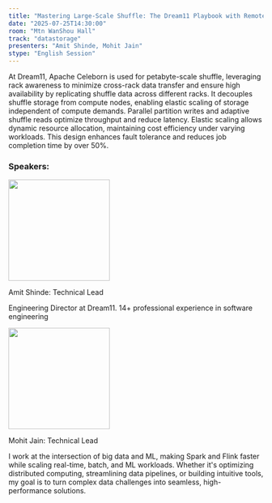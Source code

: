 ```yaml
---
title: "Mastering Large-Scale Shuffle: The Dream11 Playbook with Remote Shuffle Service"
date: "2025-07-25T14:30:00"
room: "Mtn WanShou Hall"
track: "datastorage"
presenters: "Amit Shinde, Mohit Jain"
stype: "English Session"
---
```


At Dream11, Apache Celeborn is used for petabyte-scale shuffle, leveraging rack awareness to minimize cross-rack data transfer and ensure high availability by replicating shuffle data across different racks. It decouples shuffle storage from compute nodes, enabling elastic scaling of storage independent of compute demands. Parallel partition writes and adaptive shuffle reads optimize throughput and reduce latency. Elastic scaling allows dynamic resource allocation, maintaining cost efficiency under varying workloads. This design enhances fault tolerance and reduces job completion time by over 50%.

### Speakers:


<img src="https://sessionize.com/image/f103-400o400o2-UWzQTr6XwxL4WAQB6aPxgn.png" width="200" /><br/>

Amit Shinde: Technical Lead

Engineering Director at Dream11. 14+ professional experience in software engineering

<img src="https://sessionize.com/image/cb28-400o400o1-Utccibvy6GXbntEwxXRRRY.jpg" width="200" /><br/>

Mohit Jain: Technical Lead

I work at the intersection of big data and ML, making Spark and Flink faster while scaling real-time, batch, and ML workloads. Whether it's optimizing distributed computing, streamlining data pipelines, or building intuitive tools, my goal is to turn complex data challenges into seamless, high-performance solutions.